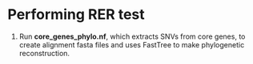 # Performing RER test

1. Run **core_genes_phylo.nf**, which extracts SNVs from core genes, to
create alignment fasta files and uses FastTree to make phylogenetic
reconstruction. 
